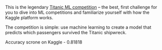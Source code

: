 This is the legendary [Titanic ML competition](https://www.kaggle.com/competitions/titanic/overview) – the best, first challenge for you to dive into ML competitions and familiarize yourself with 
how 
the Kaggle platform works.

The competition is simple: use machine learning to create a model that predicts which passengers survived the Titanic shipwreck.

Accuracy scrone on Kaggle - 0.81818
